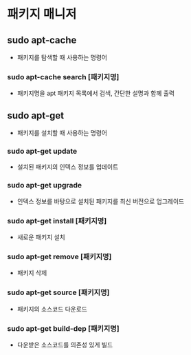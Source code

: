 # 패키지 매니저

## sudo apt-cache

- 패키지를 탐색할 때 사용하는 명령어

### sudo apt-cache search [패키지명]

- 패키지명을 apt 패키지 목록에서 검색, 간단한 설명과 함께 출력

## sudo apt-get

- 패키지를 설치할 때 사용하는 명령어

### sudo apt-get update

- 설치된 패키지의 인덱스 정보를 업데이트

### sudo apt-get upgrade

- 인덱스 정보를 바탕으로 설치된 패키지를 최신 버전으로 업그레이드

### sudo apt-get install [패키지명]

- 새로운 패키지 설치

### sudo apt-get remove [패키지명]

- 패키지 삭제

### sudo apt-get source [패키지명]

- 패키지의 소스코드 다운로드

### sudo apt-get build-dep [패키지명]

- 다운받은 소스코드를 의존성 있게 빌드
